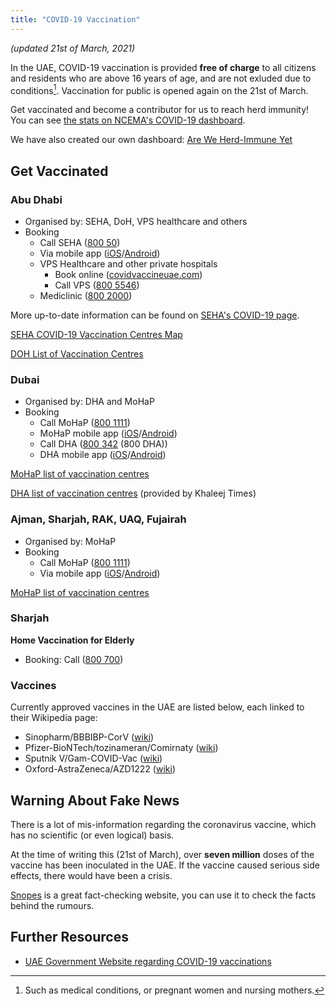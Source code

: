 ```yaml
---
title: "COVID-19 Vaccination"
---
```


*(updated 21st of March, 2021)*  

In the UAE, COVID-19 vaccination is provided **free of charge** to all citizens
and residents who are above 16 years of age, and are not exluded due to
conditions[^1]. Vaccination for public is opened again on the 21st of March.

Get vaccinated and become a contributor for us to reach herd immunity! You can
see [the stats on NCEMA's COVID-19 dashboard](https://covid19.ncema.gov.ae/en).  

We have also created our own dashboard: [Are We Herd-Immune
Yet](https://areweherdimmuneyet.humaidq.ae)  

## Get Vaccinated

### Abu Dhabi

- Organised by: SEHA, DoH, VPS healthcare and others
- Booking
	- Call SEHA ([800 50](tel:80050))
	- Via mobile app
	  ([iOS](https://apps.apple.com/ae/app/seha/id436297690)/[Android](https://play.google.com/store/apps/details?id=com.linkdev.seha&hl=en))
	- VPS Healthcare and other private hospitals
		- Book online ([covidvaccineuae.com](https://www.covidvaccineuae.com))
		- Call VPS ([800 5546](tel:8005546))
	- Mediclinic ([800 2000](tel:8002000))

More up-to-date information can be found on [SEHA's COVID-19
page](https://www.seha.ae/covid-19-landing/#covid1).

[SEHA COVID-19 Vaccination Centres Map](https://www.google.com/maps/d/viewer?mid=153net1PG-I9TS68e2tTB-qtn1NSNVugI)  

[DOH List of Vaccination Centres](https://doh.gov.ae/en/covid-19/national-vaccination)


### Dubai

- Organised by: DHA and MoHaP
- Booking
	- Call MoHaP ([800 1111](tel:8001111))
	- MoHaP mobile app
	  ([iOS](https://play.google.com/store/apps/details?id=com.knasirayaz.mohapcovid&hl=en_US&gl=US)/[Android](https://apps.apple.com/us/app/covid-19-uae/id1504980550))
	- Call DHA ([800 342](tel:800342) (800 DHA))
	- DHA mobile app
	  ([iOS](https://apps.apple.com/ae/app/dha-%d9%87%d9%8a%d8%a6%d8%a9-%d8%a7%d9%84%d8%b5%d8%ad%d8%a9-%d8%a8%d8%af%d8%a8%d9%8a/id1437186269)/[Android](https://play.google.com/store/apps/details?id=ae.gov.dha.flagship&hl=))


[MoHaP list of vaccination centres]  


[DHA list of vaccination
centres](https://www.khaleejtimes.com/coronavirus-pandemic/dubai-free-covid-vaccine-now-at-120-centres-full-list)
(provided by Khaleej Times)

### Ajman, Sharjah, RAK, UAQ, Fujairah

- Organised by: MoHaP
- Booking
	- Call MoHaP ([800 1111](tel:8001111))
	- Via mobile app
	  ([iOS](https://play.google.com/store/apps/details?id=com.knasirayaz.mohapcovid&hl=en_US&gl=US)/[Android](https://apps.apple.com/us/app/covid-19-uae/id1504980550))

[MoHaP list of vaccination centres]

[MoHaP list of vaccination centres]: https://www.mohap.gov.ae/en/AwarenessCenter/Pages/COVID19-VaccinationCenters.aspx

### Sharjah

**Home Vaccination for Elderly**

- Booking: Call ([800 700](tel:800700))

### Vaccines

Currently approved vaccines in the UAE are listed below, each linked to their
Wikipedia page:

- Sinopharm/BBBIBP-CorV ([wiki](https://en.wikipedia.org/wiki/BBIBP-CorV))
- Pfizer-BioNTech/tozinameran/Comirnaty ([wiki](https://en.wikipedia.org/wiki/Pfizer%E2%80%93BioNTech_COVID-19_vaccine))
- Sputnik V/Gam-COVID-Vac ([wiki](https://en.wikipedia.org/wiki/Sputnik_V_COVID-19_vaccine))
- Oxford-AstraZeneca/AZD1222
  ([wiki](https://en.wikipedia.org/wiki/Oxford-AstraZeneca))

## Warning About Fake News

There is a lot of mis-information regarding the coronavirus vaccine, which has
no scientific (or even logical) basis.

At the time of writing this (21st of March), over **seven million** doses of
the vaccine has been inoculated in the UAE. If the vaccine caused serious side
effects, there would have been a crisis.

[Snopes](https://www.snopes.com/tag/covid-19-vaccine/) is a great fact-checking
website, you can use it to check the facts behind the rumours.

## Further Resources

- [UAE Government Website regarding COVID-19 vaccinations](https://u.ae/en/information-and-services/justice-safety-and-the-law/handling-the-covid-19-outbreak/vaccines-against-covid-19-in-the-uae)

[^1]: Such as medical conditions, or pregnant women and nursing mothers.
